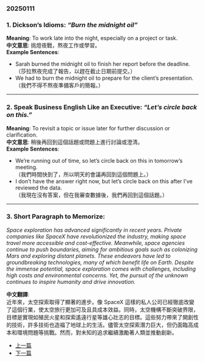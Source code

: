 ### 20250111

### 1. **Dickson’s Idioms**: *“Burn the midnight oil”*  
**Meaning**: To work late into the night, especially on a project or task.  
**中文意思**: 挑燈夜戰，熬夜工作或學習。  
**Example Sentences**:  
- Sarah burned the midnight oil to finish her report before the deadline.  
  （莎拉熬夜完成了報告，以趕在截止日期前提交。）  
- We had to burn the midnight oil to prepare for the client’s presentation.  
  （我們不得不熬夜準備客戶的簡報。）  

---  

### 2. **Speak Business English Like an Executive**: *“Let’s circle back on this.”*  
**Meaning**: To revisit a topic or issue later for further discussion or clarification.  
**中文意思**: 稍後再回到這個話題或問題上進行討論或澄清。  
**Example Sentences**:  
- We’re running out of time, so let’s circle back on this in tomorrow’s meeting.  
  （我們時間快到了，所以明天的會議再回到這個問題上。）  
- I don’t have the answer right now, but let’s circle back on this after I’ve reviewed the data.  
  （我現在沒有答案，但在我審查數據後，我們再回到這個話題。）  

---  

### 3. **Short Paragraph to Memorize**:  
*Space exploration has advanced significantly in recent years. Private companies like SpaceX have revolutionized the industry, making space travel more accessible and cost-effective. Meanwhile, space agencies continue to push boundaries, aiming for ambitious goals such as colonizing Mars and exploring distant planets. These endeavors have led to groundbreaking technologies, many of which benefit life on Earth. Despite the immense potential, space exploration comes with challenges, including high costs and environmental concerns. Yet, the pursuit of the unknown continues to inspire humanity and drive innovation.*  

**中文翻譯**:  
近年來，太空探索取得了顯著的進步。像 SpaceX 這樣的私人公司已經徹底改變了這個行業，使太空旅行更加可及且具成本效益。同時，太空機構不斷突破界限，目標是實現如殖民火星和探索遙遠行星等雄心壯志的目標。這些努力帶來了開創性的技術，許多技術也造福了地球上的生活。儘管太空探索潛力巨大，但仍面臨高成本和環境問題等挑戰。然而，對未知的追求繼續激勵著人類並推動創新。  

  
- [上一篇](https://evenbeiter.github.io/wiki/dep/20250110)
- [下一篇](https://evenbeiter.github.io/wiki/dep/20250112)